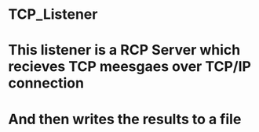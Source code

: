 # TCP_Listener
# This listener is a RCP Server which recieves TCP meesgaes over TCP/IP connection
# And then writes the results to a file
